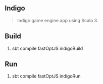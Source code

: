Indigo
------
>Indigo game engine app using Scala 3.

Build
-----
1. sbt compile fastOptJS indigoBuild

Run
---
1. sbt compile fastOptJS indigoRun